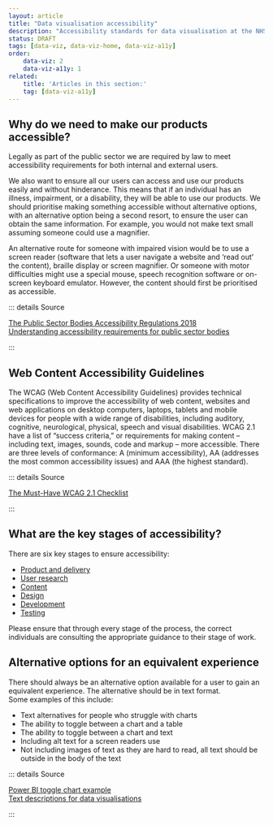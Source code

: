 ```yaml
---
layout: article
title: "Data visualisation accessibility"
description: "Accessibility standards for data visualisation at the NHSBSA"
status: DRAFT
tags: [data-viz, data-viz-home, data-viz-a11y]
order:
    data-viz: 2
    data-viz-a11y: 1
related:
    title: 'Articles in this section:' 
    tag: [data-viz-a11y]
---
```

## Why do we need to make our products accessible?  

Legally as part of the public sector we are required by law to meet accessibility requirements for both internal and external users.  
  

We also want to ensure all our users can access and use our products easily and without hinderance. This means that if an individual has an illness, impairment, or a disability, they will be able to use our products. We should prioritise making something accessible without alternative options, with an alternative option being a second resort, to ensure the user can obtain the same information. For example, you would not make text small assuming someone could use a magnifier.  
  

An alternative route for someone with impaired vision would be to use a screen reader (software that lets a user navigate a website and ‘read out’ the content), braille display or screen magnifier. Or someone with motor difficulties might use a special mouse, speech recognition software or on-screen keyboard emulator. However, the content should first be prioritised as accessible.   

  
::: details Source
 
[The Public Sector Bodies Accessibility Regulations 2018][source 1]  
[Understanding accessibility requirements for public sector bodies][source 2]

:::  
  
## Web Content Accessibility Guidelines  
  

The WCAG (Web Content Accessibility Guidelines) provides technical specifications to improve the accessibility of web content, websites and web applications on desktop computers, laptops, tablets and mobile devices for people with a wide range of disabilities, including auditory, cognitive, neurological, physical, speech and visual disabilities. WCAG 2.1 have a list of “success criteria,” or requirements for making content – including text, images, sounds, code and markup – more accessible. There are three levels of conformance: A (minimum accessibility), AA (addresses the most common accessibility issues) and AAA (the highest standard).  
  
::: details Source
 
[The Must-Have WCAG 2.1 Checklist][source 3]

:::

  
## What are the key stages of accessibility?  
  
There are six key stages to ensure accessibility:  
- [Product and delivery][source 4]
- [User research][source 5] 
- [Content][source 6]
- [Design][source 7]
- [Development][source 8]
- [Testing][source 9]  

Please ensure that through every stage of the process, the correct individuals are consulting the appropriate guidance to their stage of work.


## Alternative options for an equivalent experience    

There should always be an alternative option available for a user to gain an equivalent experience. The alternative should be in text format.  
Some examples of this include:  
- Text alternatives for people who struggle with charts
- The ability to toggle between a chart and a table
- The ability to toggle between a chart and text
- Including alt text for a screen readers use
- Not including images of text as they are hard to read, all text should be outside in the body of the text  
  
::: details Source
 
[Power BI toggle chart example][source 10]  
[Text descriptions for data visualisations][source 11]

:::

  

  
[source 1]: https://www.legislation.gov.uk/uksi/2018/952/made  
[source 2]: https://www.gov.uk/guidance/accessibility-requirements-for-public-sector-websites-and-apps  
[source 3]: https://kma.global/wp-content/uploads/2019/07/WCAG_2.1_Checklist.pdf  
[source 4]: https://service-manual.nhs.uk/accessibility/product-and-delivery
[source 5]: https://service-manual.nhs.uk/accessibility/user-research
[source 6]: https://service-manual.nhs.uk/accessibility/content
[source 7]: https://service-manual.nhs.uk/accessibility/design
[source 8]: https://service-manual.nhs.uk/accessibility/development
[source 9]: https://service-manual.nhs.uk/accessibility/testing
[source 10]: https://visualbi.com/blogs/business-intelligence/toggle-chart-table-power-bi/
[source 11]: https://accessibility.blog.gov.uk/2023/04/13/text-descriptions-for-data-visualisations/